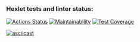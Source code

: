 ### Hexlet tests and linter status:
[![Actions Status](https://github.com/IProrock/java-project-71/workflows/hexlet-check/badge.svg)](https://github.com/IProrock/java-project-71/actions)
[![Maintainability](https://api.codeclimate.com/v1/badges/5bef625fc3047c20fd11/maintainability)](https://codeclimate.com/github/IProrock/java-project-71/maintainability)
[![Test Coverage](https://api.codeclimate.com/v1/badges/5bef625fc3047c20fd11/test_coverage)](https://codeclimate.com/github/IProrock/java-project-71/test_coverage)

[![asciicast](https://asciinema.org/a/dfYC8FosdysWItY9chUsirbU4.svg)](https://asciinema.org/a/dfYC8FosdysWItY9chUsirbU4)